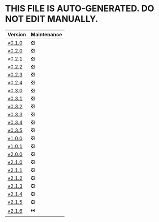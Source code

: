 # THIS FILE IS AUTO-GENERATED. DO NOT EDIT MANUALLY.

| Version                                                      | Maintenance |
| ------------------------------------------------------------ | ----------- |
| [v0.1.0](https://github.com/Falcion/Patternugit/tree/v0.1.0) | ❎          |
| [v0.2.0](https://github.com/Falcion/Patternugit/tree/v0.2.0) | ❎          |
| [v0.2.1](https://github.com/Falcion/Patternugit/tree/v0.2.1) | ❎          |
| [v0.2.2](https://github.com/Falcion/Patternugit/tree/v0.2.2) | ❎          |
| [v0.2.3](https://github.com/Falcion/Patternugit/tree/v0.2.3) | ❎          |
| [v0.2.4](https://github.com/Falcion/Patternugit/tree/v0.2.4) | ❎          |
| [v0.3.0](https://github.com/Falcion/Patternugit/tree/v0.3.0) | ❎          |
| [v0.3.1](https://github.com/Falcion/Patternugit/tree/v0.3.1) | ❎          |
| [v0.3.2](https://github.com/Falcion/Patternugit/tree/v0.3.2) | ❎          |
| [v0.3.3](https://github.com/Falcion/Patternugit/tree/v0.3.3) | ❎          |
| [v0.3.4](https://github.com/Falcion/Patternugit/tree/v0.3.4) | ❎          |
| [v0.3.5](https://github.com/Falcion/Patternugit/tree/v0.3.5) | ❎          |
| [v1.0.0](https://github.com/Falcion/Patternugit/tree/v1.0.0) | ❎          |
| [v1.0.1](https://github.com/Falcion/Patternugit/tree/v1.0.1) | ❎          |
| [v2.0.0](https://github.com/Falcion/Patternugit/tree/v2.0.0) | ❎          |
| [v2.1.0](https://github.com/Falcion/Patternugit/tree/v2.1.0) | ❎          |
| [v2.1.1](https://github.com/Falcion/Patternugit/tree/v2.1.1) | ❎          |
| [v2.1.2](https://github.com/Falcion/Patternugit/tree/v2.1.2) | ❎          |
| [v2.1.3](https://github.com/Falcion/Patternugit/tree/v2.1.3) | ❎          |
| [v2.1.4](https://github.com/Falcion/Patternugit/tree/v2.1.4) | ❎          |
| [v2.1.5](https://github.com/Falcion/Patternugit/tree/v2.1.5) | ❎          |
| [v2.1.6](https://github.com/Falcion/Patternugit/tree/v2.1.6) | ⏭️          |
